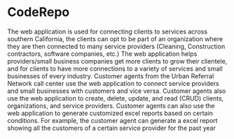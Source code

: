 # CodeRepo
The web application is used for connecting clients to services across southern California, the clients can opt to be part of an organization where they are then connected to many service providers (Cleaning, Construction contractors, software companies, etc.) The web application helps providers/small business companies get more clients to grow their clientele, and for clients to have more connections to a variety of services and small businesses of every industry. 
Customer agents from the Urban Referral Network call center use the web application to connect service providers and small businesses with customers and vice versa. 
Customer agents also use the web application to create, delete, update, and read (CRUD) clients, organizations, and service providers. 
Customer agents can also use the web application to generate customized excel reports based on certain conditions. For example, the customer agent can generate a excel report showing all the customers of a certain service provider for the past year
